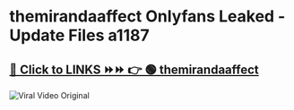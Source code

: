 
 # themirandaaffect Onlyfans Leaked - Update Files a1187

## <h2><a href="https://clipsfans.com/themirandaaffect&ref=git">🔗 Click to LINKS ⏩⏩ 👉 🟢 themirandaaffect </a></h2>

<a href="https://clipsfans.com/themirandaaffect&ref=git" rel="nofollow" data-target="animated-image.originalLink"><img src="https://i.ibb.co.com/xMMVF88/686577567.gif" alt="Viral Video Original" style="max-width: 100%; display: inline-block;" data-target="animated-image.originalImage"></a>

